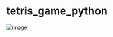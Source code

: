 # tetris_game_python
![image](https://user-images.githubusercontent.com/78186650/209231123-fd1de79d-b4ba-4d27-89b5-c1713602a38d.png)


